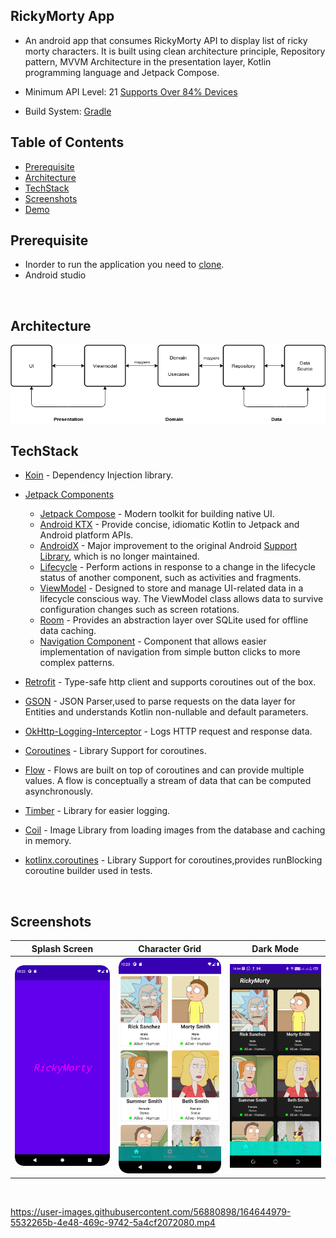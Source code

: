 ## RickyMorty App
- An android app that consumes RickyMorty API to display list of ricky morty characters. It is built using clean architecture principle, Repository pattern, MVVM Architecture in the presentation layer, Kotlin programming language
 and Jetpack Compose.

- Minimum API Level: 21 [Supports Over 84% Devices](https://developer.android.com)
- Build System: [Gradle](https://gradle.org/)

## Table of Contents
- [Prerequisite](#prerequisite)
- [Architecture](#architecture)
- [TechStack](#techstack)
- [Screenshots](#screenshots)
- [Demo](#demo)

## Prerequisite
- Inorder to run the application you need to [clone](https://github.com/alexymumo/RickyMorty.git).
- Android studio
<br>

## Architecture
<img src="resources/architecture.png">

## TechStack
- [Koin](https://insert-koin.io/) - Dependency Injection library.
- [Jetpack Components](https://developer.android.com/jetpack)
    - [Jetpack Compose](https://developer.android.com/jetpack/compose) - Modern toolkit for building native UI.
    - [Android KTX](https://developer.android.com/kotlin/ktx.html) - Provide concise, idiomatic Kotlin to Jetpack and Android platform APIs.
    - [AndroidX](https://developer.android.com/jetpack/androidx) - Major improvement to the original Android [Support Library](https://developer.android.com/topic/libraries/support-library/index), which is no longer maintained.
    -   [Lifecycle](https://developer.android.com/topic/libraries/architecture/lifecycle) - Perform actions in response to a change in the lifecycle status of another component, such as activities and fragments.
    -   [ViewModel](https://developer.android.com/topic/libraries/architecture/viewmodel) - Designed to store and manage UI-related data in a lifecycle conscious way. The ViewModel class allows data to survive configuration changes such as screen rotations.
    - [Room](https://developer.android.com/training/data-storage/room) - Provides an abstraction layer over SQLite used for offline data caching.
    - [Navigation Component](https://developer.android.com/guide/navigation/navigation-getting-started) - Component that allows easier implementation of navigation from simple button clicks to more complex patterns.

- [Retrofit](https://square.github.io/retrofit/) - Type-safe http client 
and supports coroutines out of the box.  
- [GSON](https://github.com/square/gson) - JSON Parser,used to parse 
requests on the data layer for Entities and understands Kotlin non-nullable 
and default parameters.
- [OkHttp-Logging-Interceptor](https://github.com/square/okhttp/blob/master/okhttp-logging-interceptor) - Logs HTTP request and response data.
- [Coroutines](https://github.com/Kotlin/kotlinx.coroutines) - Library Support for coroutines.
- [Flow](https://developer.android.com/kotlin/flow) - Flows are built on top of coroutines and can provide multiple values. A flow is conceptually a stream of data that can be computed asynchronously.
- [Timber](https://github.com/JakeWharton/timber) - Library for easier logging.
- [Coil](https://coil-kt.github.io/coil/compose/) - Image Library from loading images from the database and caching in memory.
- [kotlinx.coroutines](https://github.com/Kotlin/kotlinx.coroutines) - Library Support for coroutines,provides runBlocking coroutine builder used in tests.
<br>

  
## Screenshots
<table>
<thead>
<tr>
<th align="center">Splash Screen</th>
<th align="center">Character Grid</th>
<th align="center">Dark Mode</th>
</tr>
</thead>
<tbody>
<tr>
<td><img src="resources/splash.png" width="300"></td>
<td><img src="resources/characters.png" width="300"></td>
<td><img src="resources/dark.png" width="300"></td>
</tr>
</tbody>
</table>

<br>

https://user-images.githubusercontent.com/56880898/164644979-5532265b-4e48-469c-9742-5a4cf2072080.mp4




